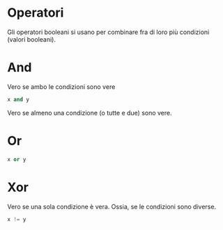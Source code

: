 # Operatori

Gli operatori booleani si usano per combinare fra di loro più condizioni (valori booleani).

# And

Vero se ambo le condizioni sono vere

```python
x and y 
```

Vero se almeno una condizione (o tutte e due) sono vere.

# Or

```python
x or y
```

# Xor

Vero se una sola condizione è vera. Ossia, se le condizioni sono diverse.

```python
x != y
```
